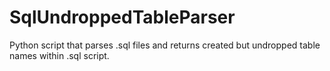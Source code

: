 # SqlUndroppedTableParser
Python script that parses .sql files and returns created but undropped table names within .sql script.
